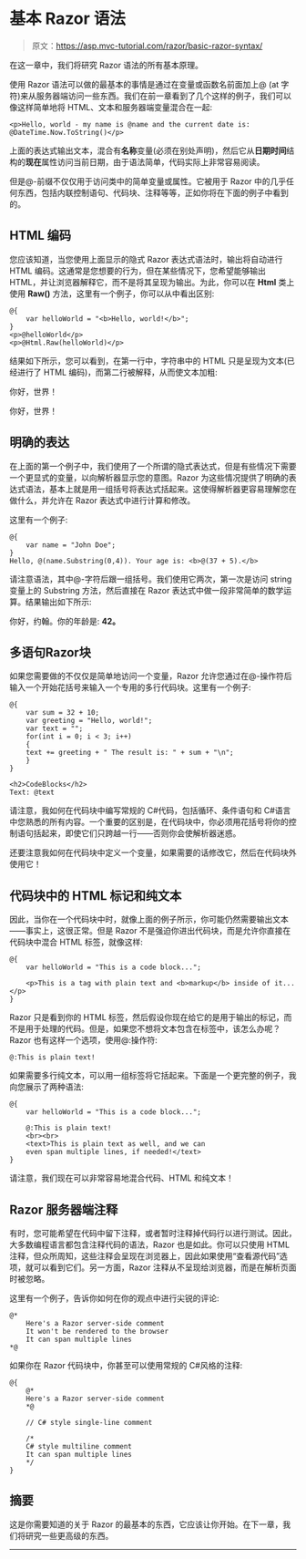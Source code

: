 # 基本 Razor 语法

> 原文：<https://asp.mvc-tutorial.com/razor/basic-razor-syntax/>

在这一章中，我们将研究 Razor 语法的所有基本原理。

使用 Razor 语法可以做的最基本的事情是通过在变量或函数名前面加上@ (at 字符)来从服务器端访问一些东西。我们在前一章看到了几个这样的例子，我们可以像这样简单地将 HTML、文本和服务器端变量混合在一起:

```
<p>Hello, world - my name is @name and the current date is: @DateTime.Now.ToString()</p>
```

上面的表达式输出文本，混合有**名称**变量(必须在别处声明)，然后它从**日期时间**结构的**现在**属性访问当前日期，由于语法简单，代码实际上非常容易阅读。

但是@-前缀不仅仅用于访问类中的简单变量或属性。它被用于 Razor 中的几乎任何东西，包括内联控制语句、代码块、注释等等，正如你将在下面的例子中看到的。

## HTML 编码

<input type="hidden" name="IL_IN_ARTICLE">

您应该知道，当您使用上面显示的隐式 Razor 表达式语法时，输出将自动进行 HTML 编码。这通常是您想要的行为，但在某些情况下，您希望能够输出 HTML，并让浏览器解释它，而不是将其呈现为输出。为此，你可以在 **Html** 类上使用 **Raw()** 方法，这里有一个例子，你可以从中看出区别:

```
@{
    var helloWorld = "<b>Hello, world!</b>";
}
<p>@helloWorld</p>
<p>@Html.Raw(helloWorld)</p>
```

结果如下所示，您可以看到，在第一行中，字符串中的 HTML 只是呈现为文本(已经进行了 HTML 编码)，而第二行被解释，从而使文本加粗:

你好，世界！

你好，世界！

## 明确的表达

在上面的第一个例子中，我们使用了一个所谓的隐式表达式，但是有些情况下需要一个更显式的变量，以向解析器显示您的意图。Razor 为这些情况提供了明确的表达式语法，基本上就是用一组括号将表达式括起来。这使得解析器更容易理解您在做什么，并允许在 Razor 表达式中进行计算和修改。

这里有一个例子:

```
@{
    var name = "John Doe";
}
Hello, @(name.Substring(0,4)). Your age is: <b>@(37 + 5).</b>
```

请注意语法，其中@-字符后跟一组括号。我们使用它两次，第一次是访问 string 变量上的 Substring 方法，然后直接在 Razor 表达式中做一段非常简单的数学运算。结果输出如下所示:

你好，约翰。你的年龄是: **42。**

## 多语句Razor块

如果您需要做的不仅仅是简单地访问一个变量，Razor 允许您通过在@-操作符后输入一个开始花括号来输入一个专用的多行代码块。这里有一个例子:

```
@{
    var sum = 32 + 10;
    var greeting = "Hello, world!";
    var text = "";
    for(int i = 0; i < 3; i++)
    { 
    text += greeting + " The result is: " + sum + "\n";
    }
}

<h2>CodeBlocks</h2>
Text: @text
```

请注意，我如何在代码块中编写常规的 C#代码，包括循环、条件语句和 C#语言中您熟悉的所有内容。一个重要的区别是，在代码块中，你必须用花括号将你的控制语句括起来，即使它们只跨越一行——否则你会使解析器迷惑。

还要注意我如何在代码块中定义一个变量，如果需要的话修改它，然后在代码块外使用它！

## 代码块中的 HTML 标记和纯文本

因此，当你在一个代码块中时，就像上面的例子所示，你可能仍然需要输出文本——事实上，这很正常。但是 Razor 不是强迫你进出代码块，而是允许你直接在代码块中混合 HTML 标签，就像这样:

```
@{
    var helloWorld = "This is a code block...";

    <p>This is a tag with plain text and <b>markup</b> inside of it...</p>   
}
```

Razor 只是看到你的 HTML 标签，然后假设你现在给它的是用于输出的标记，而不是用于处理的代码。但是，如果您不想将文本包含在标签中，该怎么办呢？Razor 也有这样一个选项，使用@:操作符:

```
@:This is plain text!
```

如果需要多行纯文本，可以用一组<text>标签将它括起来。下面是一个更完整的例子，我向您展示了两种语法:</text>

```
@{
    var helloWorld = "This is a code block...";

    @:This is plain text!
    <br><br>
    <text>This is plain text as well, and we can
    even span multiple lines, if needed!</text>
}
```

请注意，我们现在可以非常容易地混合代码、HTML 和纯文本！

## Razor 服务器端注释

有时，您可能希望在代码中留下注释，或者暂时注释掉代码行以进行测试。因此，大多数编程语言都包含注释代码的语法，Razor 也是如此。你可以只使用 HTML 注释，但众所周知，这些注释会呈现在浏览器上，因此如果使用“查看源代码”选项，就可以看到它们。另一方面，Razor 注释从不呈现给浏览器，而是在解析页面时被忽略。

这里有一个例子，告诉你如何在你的观点中进行尖锐的评论:

```
@*
    Here's a Razor server-side comment
    It won't be rendered to the browser
    It can span multiple lines
*@
```

如果你在 Razor 代码块中，你甚至可以使用常规的 C#风格的注释:

```
@{
    @*
    Here's a Razor server-side comment
    *@

    // C# style single-line comment

    /* 
    C# style multiline comment
    It can span multiple lines
    */    
}
```

## 摘要

这是你需要知道的关于 Razor 的最基本的东西，它应该让你开始。在下一章，我们将研究一些更高级的东西。

* * *